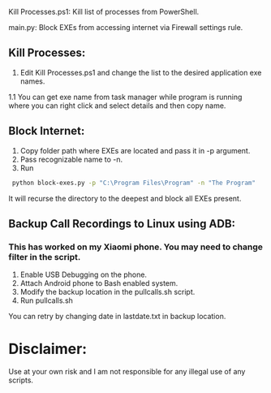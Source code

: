 Kill Processes.ps1: Kill list of processes from PowerShell.

main.py: Block EXEs from accessing internet via Firewall settings rule.

## Kill Processes:
1. Edit Kill Processes.ps1 and change the list to the desired application exe names.

1.1 You can get exe name from task manager while program is running where you can
right click and select details and then copy name.

## Block Internet:
1. Copy folder path where EXEs are located and pass it in -p argument.
2. Pass recognizable name to -n.
3. Run
```bash
 python block-exes.py -p "C:\Program Files\Program" -n "The Program"
``` 

It will recurse the directory to the deepest and block all EXEs present.

## Backup Call Recordings to Linux using ADB:
### This has worked on my Xiaomi phone. You may need to change filter in the script.
1. Enable USB Debugging on the phone.
2. Attach Android phone to Bash enabled system.
3. Modify the backup location in the pullcalls.sh script.
4. Run pullcalls.sh

You can retry by changing date in lastdate.txt in backup location.

# Disclaimer: 
Use at your own risk and I am not responsible for any illegal use of any scripts.
